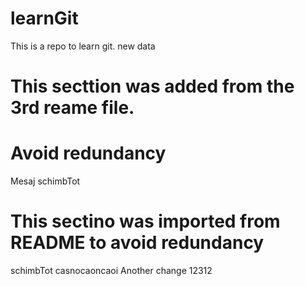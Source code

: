 # learnGit
This is a repo to learn git.
new data

# This secttion was added from the 3rd reame file.
# Avoid redundancy
Mesaj
schimbTot

# This sectino was imported from README to avoid redundancy
schimbTot
casnocaoncaoi
Another change
12312
